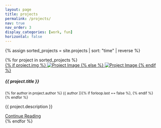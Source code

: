 ```yaml
---
layout: page
title: projects
permalink: /projects/
nav: true
nav_order: 3
display_categories: [work, fun]
horizontal: false
---
```


<!-- pages/projects.md -->

{% assign sorted_projects = site.projects | sort: "time" | reverse %}

<div class="container mt-5">
    {% for project in sorted_projects %}
    <div class="row">
        <div class="col-md-12">
            <div class="card mb-4">
                <div class="row no-gutters">
                    <div class="col-md-4 project-img-card">
                          <a href="{{ project.url | relative_url }}">
                              {% if project.img %}
                                  <img src="{{ project.img | prepend: '/assets/img/project/cover/' | relative_url }}" class="card-img project-img" alt="Project Image">
                              {% else %}
                                  <img src="{{ site.icon | prepend: '/assets/img/' | relative_url }}" class="card-img project-img" alt="Project Image">
                              {% endif %}
                          </a>
                    </div>
                    <div class="col-md-8">
                        <div class="card-body">
                            <h5 class="card-title project-title">
                                <a href="{{ project.url | relative_url }}" style="color: inherit; text-decoration: none;">
                                    {{ project.title }}
                                </a>
                            </h5>
                            <p class="card-text project-author">
                                <small class="text-muted">
                                    {% for author in project.author %}
                                        {{ author }}{% if forloop.last == false %}, {% endif %}
                                    {% endfor %}
                                </small>
                            </p>
                            <p class="card-text">{{ project.description }}</p>
                            <a href="{{ project.url | relative_url }}" class="btn btn-primary project-btn">Continue Reading</a>
                        </div>
                    </div>
                </div>
            </div>
        </div>
    </div>
    {% endfor %}
</div>

